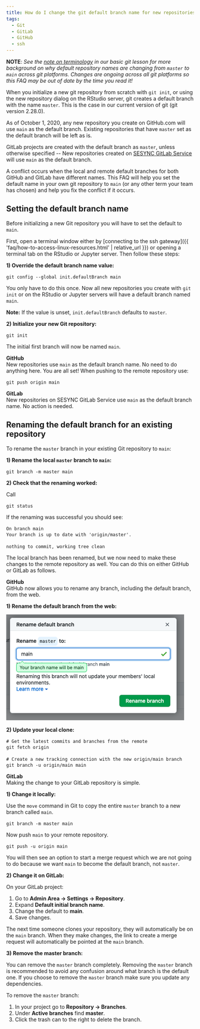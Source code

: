 ```yaml
---
title: How do I change the git default branch name for new repositories from master to main?
tags:
  - Git
  - GitLab
  - GitHub
  - ssh
---
```


**NOTE**: *See the [note on terminology](https://cyberhelp.sesync.org/basic-git-lesson/#/slides/config) in our basic git lesson for more background on why default repository names are changing from `master` to `main` across git platforms. Changes are ongoing across all git platforms so this FAQ may be out of date by the time you read it!*

When you initialize a new git repository from scratch with `git init`, or using the new repository dialog on the RStudio server, git creates a default branch with the name `master`. This is the case in our current version of git (git version 2.28.0).

As of October 1, 2020, any new repository you create on GitHub.com will use `main` as the default branch. Existing repositories that have `master` set as the default branch will be left as is. 

GitLab projects are created with the default branch as `master`, unless otherwise specified -- New repositories created on [SESYNC GitLab Service](https://gitlab.sesync.org) will use `main` as the default branch. 

A conflict occurs when the local and remote default branches for both GitHub and GitLab have different names. This FAQ will help you set the default name in your own git repository to `main` (or any other term your team has chosen) and help you fix the conflict if it occurs.

## Setting the default branch name

Before initializing a new Git repository you will have to set the default to `main`.

First, open a terminal window either by [connecting to the ssh gateway]({{ 'faq/how-to-access-linux-resources.html' | relative_url }}) or opening a terminal tab on the RStudio or Jupyter server. Then follow these steps:

**1) Override the default branch name value:**

```
git config --global init.defaultBranch main
```
You only have to do this once. Now all new repositories you create with `git init` or on the RStudio or Jupyter servers will have a default branch named `main`.

**Note:** If the value is unset, `init.defaultBranch` defaults to `master`.

**2) Initialize your new Git repository:**

```
git init
```
The initial first branch will now be named `main`.

**GitHub**  
New repositories use `main` as the default branch name. 
No need to do anything here. You are all set!
When pushing to the remote repository use:
```
git push origin main
```

**GitLab**  
New repositories on SESYNC GitLab Service use `main` as the default branch name. 
No action is needed.

## Renaming the default branch for an existing repository
To rename the `master` branch in your existing Git repository to `main`:

**1) Rename the local `master` branch to `main`:**

```
git branch -m master main
```

**2) Check that the renaming worked:**

Call

```
git status
```

If the renaming was successful you should see:

```
On branch main
Your branch is up to date with 'origin/master'.

nothing to commit, working tree clean
```
The local branch has been renamed, but we now need to make these changes to the remote repository as well. You can do this on either GitHub or GitLab as follows.

**GitHub**  
GitHub now allows you to rename any branch, including the default branch, from the web.

**1) Rename the default branch from the web:**

![infographic](/assets/images/github_default_rename.png)


**2) Update your local clone:**

```
# Get the latest commits and branches from the remote
git fetch origin

# Create a new tracking connection with the new origin/main branch
git branch -u origin/main main
```

**GitLab**  
Making the change to your GitLab repository is simple. 

**1) Change it locally:**

Use the `move` command in Git to copy the entire `master` branch to a new branch called `main`.
```
git branch -m master main
```

Now push `main` to your remote repository.
```
git push -u origin main
```

You will then see an option to start a merge request which we are not going to do because we want `main` to become the default branch, not `master`.


**2) Change it on GitLab:**

On your GitLab project:
1. Go to **Admin Area -> Settings -> Repository**.
2. Expand **Default initial branch name**.
3. Change the default to **main**.
4. Save changes. 

The next time someone clones your repository, they will automatically be on the `main` branch. When they make changes, the link to create a merge request will automatically be pointed at the `main` branch. 

**3) Remove the master branch:**

You can remove the `master` branch completely.
Removing the `master` branch is recommended to avoid any confusion around what branch is the default one. 
If you choose to remove the `master` branch make sure you update any dependencies.

To remove the `master` branch:

1. In your project go to **Repository -> Branches**.
2. Under **Active branches** find **master**.
3. Click the trash can to the right to delete the branch.
